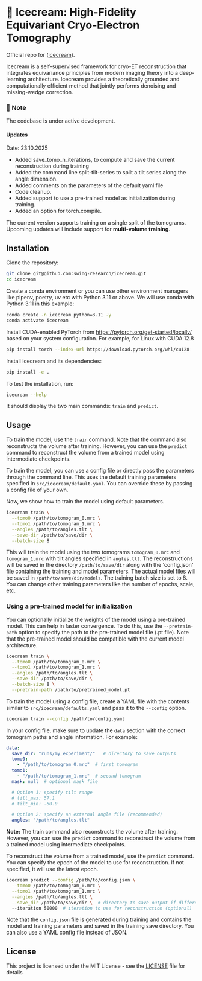 # 🍦 Icecream: High-Fidelity Equivariant Cryo-Electron Tomography

Official repo for ([icecream](https://www.biorxiv.org/content/10.1101/2025.10.17.682746v1)).


Icecream is a self-supervised framework for cryo-ET reconstruction that integrates equivariance principles from modern imaging theory into a deep-learning architecture.
Icecream provides a theoretically grounded and computationally efficient method that jointly performs denoising and missing-wedge correction.  

### 🧊 Note
The codebase is under active development. 

#### Updates 
Date: 23.10.2025
 - Added save_tomo_n_iterations, to compute and save the current reconstruction during training
 - Added the command line split-tilt-series to split a tilt series along the angle dimension.
 - Added comments on the parameters of the default yaml file
 - Code cleanup. 
 - Added support to use a pre-trained model as initialization during training. 
 - Added an option for torch.compile.

The current version supports training on a single split of the tomograms.  
Upcoming updates will include support for **multi-volume training**.

## Installation

Clone the repository:

```bash
git clone git@github.com:swing-research/icecream.git
cd icecream
```

Create a conda environment or you can use other environment managers like pipenv, poetry, uv etc with Python 3.11 or above. We will use conda
with Python 3.11 in this example:

```bash
conda create -n icecream python=3.11 -y
conda activate icecream
```
Install CUDA-enabled PyTorch from https://pytorch.org/get-started/locally/ based on your system configuration. For example, for Linux with CUDA 12.8

```bash
pip install torch --index-url https://download.pytorch.org/whl/cu128
``` 

Install Icecream and its dependencies:

```bash
pip install -e .
```
To test the installation, run:

```bash
icecream --help
```
It should display the two main commands: `train` and `predict`.



## Usage
To train the model, use the `train` command. Note that the command also reconstructs the volume after training. However, you can use the `predict` command to reconstruct the volume from a trained model using intermediate checkpoints.


To train the model, you can use a config file or directly pass the parameters through the command line. This uses the default training parameters specified in `src/icecream/default.yaml`. You can override these by passing a config file of your own. 

Now, we show how to train the model using default parameters. 

```bash
icecream train \
  --tomo0 /path/to/tomogram_0.mrc \
  --tomo1 /path/to/tomogram_1.mrc \
  --angles /path/to/angles.tlt \
  --save-dir /path/to/save/dir \
  --batch-size 8
```

This will train the model using the two tomograms `tomogram_0.mrc` and `tomogram_1.mrc` with tilt angles specified in `angles.tlt`. The reconstructions will be saved in the directory `/path/to/save/dir` along with the 'config.json' file containing the training and model parameters. The actual model files will be saved in `/path/to/save/dir/models`. The training batch size is set to 8. You can change other training parameters like the number of epochs, scale, etc. 


### Using a pre-trained model for initialization
You can optionally initialize the weights of the model using a pre-trained model. This can help in faster convergence. To do this, use the `--pretrain-path` option to specify the path to the pre-trained model file (.pt file). Note that the pre-trained model should be compatible with the current model architecture.

```bash
icecream train \
  --tomo0 /path/to/tomogram_0.mrc \
  --tomo1 /path/to/tomogram_1.mrc \
  --angles /path/to/angles.tlt \
  --save-dir /path/to/save/dir \
  --batch-size 8 \
  --pretrain-path /path/to/pretrained_model.pt
```


To train the model using a config file, create a YAML file with the contents similar to `src/icecream/defaults.yaml` and pass it to the `--config` option. 
```bash
icecream train --config /path/to/config.yaml
```

In your config file, make sure to update the `data` section with the correct tomogram paths and angle information. For example:

```yaml
data:
  save_dir: "runs/my_experiment/"   # directory to save outputs
  tomo0: 
    - "/path/to/tomogram_0.mrc"  # first tomogram
  tomo1: 
    - "/path/to/tomogram_1.mrc"  # second tomogram
  mask: null  # optional mask file

  # Option 1: specify tilt range
  # tilt_max: 57.1
  # tilt_min: -60.0

  # Option 2: specify an external angle file (recommended)
  angles: "/path/to/angles.tlt"
```

**Note:** The train command also reconstructs the volume after training. However, you can use the `predict` command to reconstruct the volume from a trained model using intermediate checkpoints.


To reconstruct the volume from a trained model, use the `predict` command. You can specify the epoch of the model to use for reconstruction. If not specified, it will use the latest epoch.

```bash
icecream predict --config /path/to/config.json \
  --tomo0 /path/to/tomogram_0.mrc \
  --tomo1 /path/to/tomogram_1.mrc \
  --angles /path/to/angles.tlt \
  --save_dir /path/to/save/dir \  # directory to save output if different from training (optional)
  --iteration 50000  # iteration to use for reconstruction (optional)
```
Note that the `config.json` file is generated during training and contains the model and training parameters and saved in the training save directory. You can also use a YAML config file instead of JSON. 


## License
This project is licensed under the MIT License - see the [LICENSE](LICENSE) file for details
